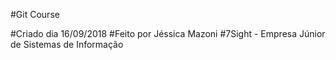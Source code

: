 #Git Course

#Criado dia 16/09/2018
#Feito por Jéssica Mazoni
#7Sight - Empresa Júnior de Sistemas de Informação
